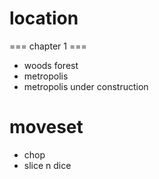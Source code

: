 # location 
=== chapter 1 ===
* woods forest
* metropolis
* metropolis under construction
# moveset
* chop
* slice n dice
